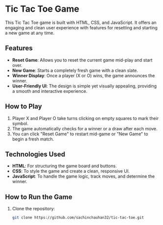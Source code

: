 # Tic Tac Toe Game

This Tic Tac Toe game is built with HTML, CSS, and JavaScript. It offers an engaging and clean user experience with features for resetting and starting a new game at any time.

## Features
- **Reset Game**: Allows you to reset the current game mid-play and start over.
- **New Game**: Starts a completely fresh game with a clean slate.
- **Winner Display**: Once a player (X or O) wins, the game announces the winner.
- **User-Friendly UI**: The design is simple yet visually appealing, providing a smooth and interactive experience.

## How to Play
1. Player X and Player O take turns clicking on empty squares to mark their symbol.
2. The game automatically checks for a winner or a draw after each move.
3. You can click "Reset Game" to restart mid-game or "New Game" to begin a fresh match.

## Technologies Used
- **HTML**: For structuring the game board and buttons.
- **CSS**: To style the game and create a clean, responsive UI.
- **JavaScript**: To handle the game logic, track moves, and determine the winner.

## How to Run the Game
1. Clone the repository:
   ```bash
   git clone https://github.com/sachinchauhan32/tic-tac-toe.git
